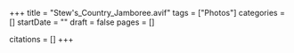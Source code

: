 +++
title = "Stew's_Country_Jamboree.avif"
tags = ["Photos"]
categories = []
startDate = ""
draft = false
pages = []

citations = []
+++
